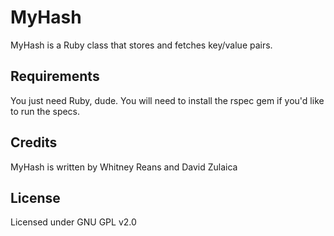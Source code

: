 # MyHash

MyHash is a Ruby class that stores and fetches key/value pairs.

## Requirements

You just need Ruby, dude. You will need to install the rspec gem if you'd like to run the specs.

## Credits

MyHash is written by Whitney Reans and David Zulaica

## License

Licensed under GNU GPL v2.0

